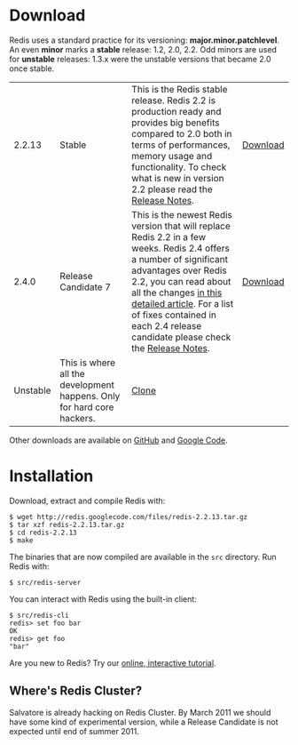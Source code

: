 Download
===

Redis uses a standard practice for its versioning:
**major.minor.patchlevel**.
An even **minor** marks a **stable**
release: 1.2, 2.0, 2.2.  Odd minors are used for **unstable**
releases: 1.3.x were the unstable versions that became 2.0 once stable.

<table class="versions">
  <tr class="current">
    <td>2.2.13</td>
    <td>Stable</td>
    <td>This is the Redis stable release.
    Redis 2.2 is production ready and provides big benefits compared to
    2.0 both in terms of performances, memory usage and functionality.
    To check what is new in version 2.2 please read the
    <a href="https://github.com/antirez/redis/raw/2.2/00-RELEASENOTES">Release Notes</a>.
    <br>
    <td>
      <a href="http://redis.googlecode.com/files/redis-2.2.13.tar.gz">Download</a>
    </td>
  </tr>

  <tr class>
    <td>2.4.0</td>
    <td>Release Candidate 7</td>
    <td>This is the newest Redis version that will replace Redis 2.2 in a few weeks.
    Redis 2.4 offers a number of significant advantages over Redis 2.2, you can
    read about all the changes <a href="http://antirez.com/post/everything-about-redis-24">in this detailed article</a>. For a list of fixes contained in each 2.4 release candidate please check the <a href="https://github.com/antirez/redis/raw/2.4/00-RELEASENOTES">Release Notes</a>.
    <br>
    <td>
      <a href="http://redis.googlecode.com/files/redis-2.4.0-rc7.tar.gz">Download</a>
    </td>
  </tr>

  <tr>
    <td>Unstable</td>
    <td>This is where all the development happens. Only for hard core hackers.
    <td>
      <a href="https://github.com/antirez/redis/tree/unstable">Clone</a>
    </td>
  </tr>
</table>

Other downloads are available on [GitHub](https://github.com/antirez/redis/downloads)
and [Google Code](http://code.google.com/p/redis/downloads/list?can=1).

Installation
===

Download, extract and compile Redis with:

    $ wget http://redis.googlecode.com/files/redis-2.2.13.tar.gz
    $ tar xzf redis-2.2.13.tar.gz
    $ cd redis-2.2.13
    $ make

The binaries that are now compiled are available in the `src` directory. Run Redis with:

    $ src/redis-server

You can interact with Redis using the built-in client:

    $ src/redis-cli
    redis> set foo bar
    OK
    redis> get foo
    "bar"

Are you new to Redis? Try our [online, interactive tutorial](http://try.redis-db.com).

Where's Redis Cluster?
---

Salvatore is already hacking on Redis Cluster. By March 2011 we should
have some kind of experimental version, while a Release Candidate is not
expected until end of summer 2011.
